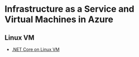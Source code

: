 # Infrastructure as a Service and Virtual Machines in Azure

## Linux VM
 - [.NET Core on Linux VM](./netcore-on-linux-vm)

